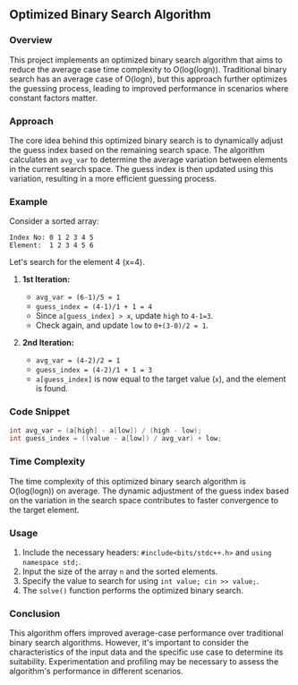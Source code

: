 ## Optimized Binary Search Algorithm

### Overview

This project implements an optimized binary search algorithm that aims to reduce the average case time complexity to O(log(logn)). Traditional binary search has an average case of O(logn), but this approach further optimizes the guessing process, leading to improved performance in scenarios where constant factors matter.

### Approach

The core idea behind this optimized binary search is to dynamically adjust the guess index based on the remaining search space. The algorithm calculates an `avg_var` to determine the average variation between elements in the current search space. The guess index is then updated using this variation, resulting in a more efficient guessing process.

### Example

Consider a sorted array:

```
Index No: 0 1 2 3 4 5
Element:  1 2 3 4 5 6
```

Let's search for the element 4 (x=4).

1. **1st Iteration:**
   - `avg_var = (6-1)/5 = 1`
   - `guess_index = (4-1)/1 + 1 = 4`
   - Since `a[guess_index] > x`, update `high` to `4-1=3`.
   - Check again, and update `low` to `0+(3-0)/2 = 1`.

2. **2nd Iteration:**
   - `avg_var = (4-2)/2 = 1`
   - `guess_index = (4-2)/1 + 1 = 3`
   - `a[guess_index]` is now equal to the target value (`x`), and the element is found.

### Code Snippet

```cpp
int avg_var = (a[high] - a[low]) / (high - low);
int guess_index = ((value - a[low]) / avg_var) + low;
```

### Time Complexity

The time complexity of this optimized binary search algorithm is O(log(logn)) on average. The dynamic adjustment of the guess index based on the variation in the search space contributes to faster convergence to the target element.

### Usage

1. Include the necessary headers: `#include<bits/stdc++.h>` and `using namespace std;`.
2. Input the size of the array `n` and the sorted elements.
3. Specify the value to search for using `int value; cin >> value;`.
4. The `solve()` function performs the optimized binary search.

### Conclusion

This algorithm offers improved average-case performance over traditional binary search algorithms. However, it's important to consider the characteristics of the input data and the specific use case to determine its suitability. Experimentation and profiling may be necessary to assess the algorithm's performance in different scenarios.
